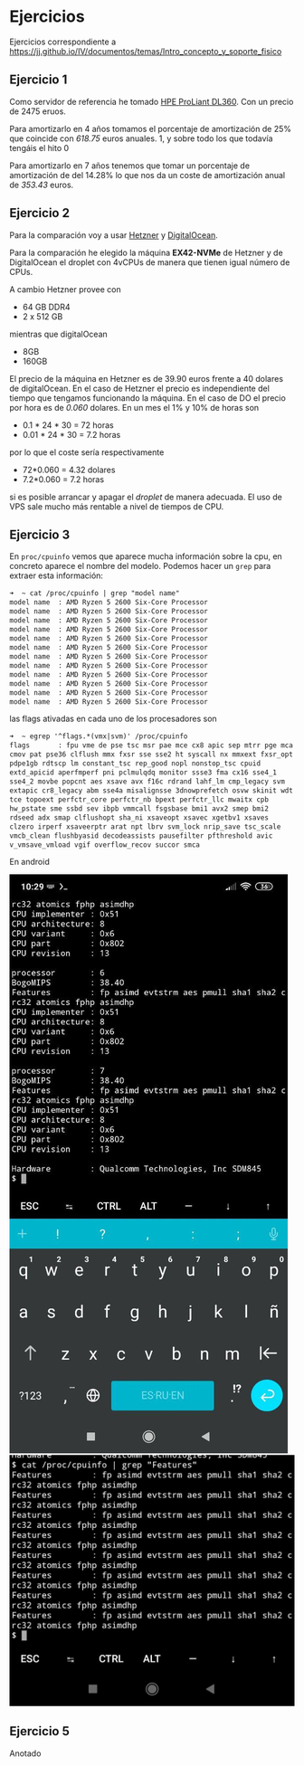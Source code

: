 # Ejercicios

Ejercicios correspondiente a https://jj.github.io/IV/documentos/temas/Intro_concepto_y_soporte_fisico

## Ejercicio 1

Como servidor de referencia he tomado [HPE ProLiant DL360](https://www.pccomponentes.com/hpe-proliant-dl360-gen10-intel-xeon-silver-4214r-32gb).
Con un precio de 2475 eruos.

Para amortizarlo en 4 años tomamos el porcentaje de amortización de 25% que
coincide con _618.75_ euros anuales. 1, y sobre todo los que todavía tengáis el hito 0

Para amortizarlo en 7 años tenemos que tomar un porcentaje de amortización de
del 14.28% lo que nos da un coste de amortización anual de _353.43_ euros.

## Ejercicio 2

Para la comparación voy a usar
[Hetzner](https://www.hetzner.com/dedicated-rootserver/matrix-ax) y [DigitalOcean](https://www.digitalocean.com/pricing/).

Para la comparación he elegido la máquina **EX42-NVMe** de Hetzner y de
DigitalOcean el droplet con 4vCPUs de manera que tienen igual número de CPUs.

A cambio Hetzner provee con

- 64 GB DDR4 
- 2 x 512 GB 

mientras que digitalOcean 

- 8GB
- 160GB

El precio de la máquina en Hetzner es de 39.90 euros frente a 40 dolares de
digitalOcean. En el caso de Hetzner el precio es independiente del tiempo que
tengamos funcionando la máquina. En el caso de DO el precio por hora es de
_0.060_ dolares. En un mes el 1% y 10% de horas son

- 0.1 * 24 * 30 = 72 horas
- 0.01 * 24 * 30 = 7.2 horas

por lo que el coste sería respectivamente

- 72*0.060 = 4.32 dolares
- 7.2*0.060 = 7.2 horas

si es posible arrancar y apagar el _droplet_ de manera adecuada.
El uso de VPS sale mucho más rentable a nivel de tiempos de CPU.

## Ejercicio 3

En `proc/cpuinfo` vemos que aparece mucha información sobre la cpu, en concreto 
aparece el nombre del modelo. Podemos hacer un `grep` para extraer esta información:

    ➜  ~ cat /proc/cpuinfo | grep "model name"
    model name	: AMD Ryzen 5 2600 Six-Core Processor
    model name	: AMD Ryzen 5 2600 Six-Core Processor
    model name	: AMD Ryzen 5 2600 Six-Core Processor
    model name	: AMD Ryzen 5 2600 Six-Core Processor
    model name	: AMD Ryzen 5 2600 Six-Core Processor
    model name	: AMD Ryzen 5 2600 Six-Core Processor
    model name	: AMD Ryzen 5 2600 Six-Core Processor
    model name	: AMD Ryzen 5 2600 Six-Core Processor
    model name	: AMD Ryzen 5 2600 Six-Core Processor
    model name	: AMD Ryzen 5 2600 Six-Core Processor
    model name	: AMD Ryzen 5 2600 Six-Core Processor
    model name	: AMD Ryzen 5 2600 Six-Core Processor

las flags ativadas en cada uno de los procesadores son

    ➜  ~ egrep '^flags.*(vmx|svm)' /proc/cpuinfo
    flags		: fpu vme de pse tsc msr pae mce cx8 apic sep mtrr pge mca cmov pat pse36 clflush mmx fxsr sse sse2 ht syscall nx mmxext fxsr_opt pdpe1gb rdtscp lm constant_tsc rep_good nopl nonstop_tsc cpuid extd_apicid aperfmperf pni pclmulqdq monitor ssse3 fma cx16 sse4_1 sse4_2 movbe popcnt aes xsave avx f16c rdrand lahf_lm cmp_legacy svm extapic cr8_legacy abm sse4a misalignsse 3dnowprefetch osvw skinit wdt tce topoext perfctr_core perfctr_nb bpext perfctr_llc mwaitx cpb hw_pstate sme ssbd sev ibpb vmmcall fsgsbase bmi1 avx2 smep bmi2 rdseed adx smap clflushopt sha_ni xsaveopt xsavec xgetbv1 xsaves clzero irperf xsaveerptr arat npt lbrv svm_lock nrip_save tsc_scale vmcb_clean flushbyasid decodeassists pausefilter pfthreshold avic v_vmsave_vmload vgif overflow_recov succor smca

En android 

![](images/tmux.jpg)
![](images/features.jpg)

## Ejercicio 5

Anotado